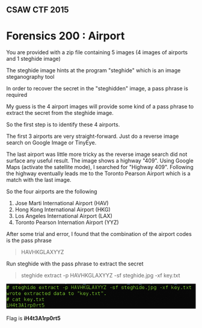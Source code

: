 ## CSAW CTF 2015
# Forensics 200 : Airport

You are provided with a zip file containing 5 images (4 images of airports and 1 steghide image)

The steghide image hints at the program "steghide" which is an image steganography tool

In order to recover the secret in the "steghidden" image, a pass phrase is required

My guess is the 4 airport images will provide some kind of a pass phrase to extract the secret from the steghide image.

So the first step is to identify these 4 airports.

The first 3 airports are very straight-forward. Just do a reverse image search on Google Image or TinyEye.

The last airport was little more tricky as the reverse image search did not surface any useful result. The image shows a highway "409". Using Google Maps (activate the satellite mode), I searched for "Highway 409". Following the highway eventually leads me to the Toronto Pearson Airport which is a match with the last image.

So the four airports are the following

1. Jose Marti International Airport 	(HAV)
2. Hong Kong International Airport		(HKG)
3. Los Angeles International Airport	(LAX)
4. Toronto Pearson Internation Airport	(YYZ)

After some trial and error, I found that the combination of the airport codes is the pass phrase

> HAVHKGLAXYYZ

Run steghide with the pass phrase to extract the secret

> steghide extract -p HAVHKGLAXYYZ -sf steghide.jpg -xf key.txt

![01](img/01.png)

Flag is **iH4t3A1rp0rt5**
